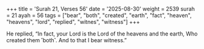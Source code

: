 +++
title = 'Surah 21, Verses 56'
date = '2025-08-30'
weight = 2539
surah = 21
ayah = 56
tags = ["bear", "both", "created", "earth", "fact", "heaven", "heavens", "lord", "replied", "witnes", "witness"]
+++

He replied, “In fact, your Lord is the Lord of the heavens and the earth, Who created them ˹both˺. And to that I bear witness.”